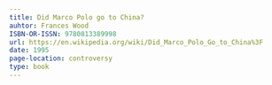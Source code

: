 ```yaml
---
title: Did Marco Polo go to China?
auhtor: Frances Wood
ISBN-OR-ISSN: 9780813389998
url: https://en.wikipedia.org/wiki/Did_Marco_Polo_Go_to_China%3F
date: 1995
page-location: controversy
type: book
---
```


